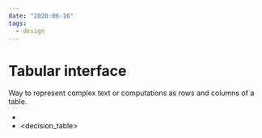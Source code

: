 ```yaml
---
date: "2020-06-16"
tags:
  - design
---
```


# Tabular interface

Way to represent complex text or computations as rows and columns of a table.

- <dmn>
- <decision_table>

